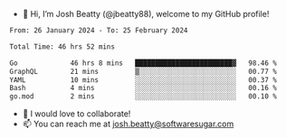 - 👋 Hi, I’m Josh Beatty (@jbeatty88), welcome to my GitHub profile!

<!--START_SECTION:waka-->

```txt
From: 26 January 2024 - To: 25 February 2024

Total Time: 46 hrs 52 mins

Go             46 hrs 8 mins   ████████████████████████▓   98.46 %
GraphQL        21 mins         ▒░░░░░░░░░░░░░░░░░░░░░░░░   00.77 %
YAML           10 mins         ░░░░░░░░░░░░░░░░░░░░░░░░░   00.37 %
Bash           4 mins          ░░░░░░░░░░░░░░░░░░░░░░░░░   00.16 %
go.mod         2 mins          ░░░░░░░░░░░░░░░░░░░░░░░░░   00.10 %
```

<!--END_SECTION:waka-->

- 💞️ I would love to collaborate!
- 📫 You can reach me at josh.beatty@softwaresugar.com

<!---
jbeatty88/jbeatty88 is a ✨ special ✨ repository because its `README.md` (this file) appears on your GitHub profile.
You can click the Preview link to take a look at your changes.
--->
